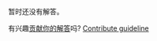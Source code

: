 
暂时还没有解答。

有兴趣[贡献你的解答](https://github.com/BFEdev/BFE.dev-solutions/blob/main/question/how-do-you-do-unit-test-e2e-test-in-your-web-projects_zh.md)吗? [Contribute guideline](https://github.com/BFEdev/BFE.dev-solutions#how-to-contribute)
